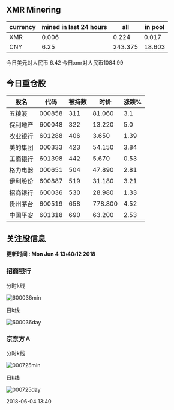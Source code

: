 ## XMR Minering

|currency|mined in last 24 hours|all|in pool|
|---|---|---|---|
|XMR|0.006|0.224|0.017|
|CNY|6.25|243.375|18.603|

今日美元对人民币 6.42	今日xmr对人民币1084.99


## 今日重仓股 

|股名|代码|被持数|时价|涨跌%|
|---|---|---|---|---|
|五粮液|000858|311|81.060|3.1|
|保利地产|600048|322|13.220|5.0|
|农业银行|601288|406|3.650|1.39|
|美的集团|000333|423|54.150|3.84|
|工商银行|601398|442|5.670|0.53|
|格力电器|000651|504|47.890|2.81|
|伊利股份|600887|519|31.180|3.21|
|招商银行|600036|530|28.980|1.33|
|贵州茅台|600519|658|778.800|4.52|
|中国平安|601318|690|63.200|2.53|

## 关注股信息
**更新时间 : Mon Jun  4 13:40:12 2018**
### 招商银行 
分时k线

![600036min](http://image.sinajs.cn/newchart/min/n/sh600036.gif)

日k线

![600036day](http://image.sinajs.cn/newchart/daily/n/sh600036.gif)

### 京东方Ａ 
分时k线

![000725min](http://image.sinajs.cn/newchart/min/n/sz000725.gif)

日k线

![000725day](http://image.sinajs.cn/newchart/daily/n/sz000725.gif)

2018-06-04 13:40